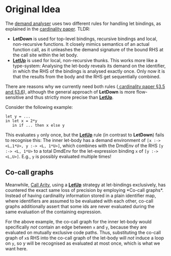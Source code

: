 # Original Idea


The [demand analyser](commentary/compiler/demand) uses two different rules for handling let bindings, as explained in the [ cardinality paper](https://www.microsoft.com/en-us/research/wp-content/uploads/2014/01/cardinality-popl14.pdf). TLDR:

- **LetDown** is used for top-level bindings, recursive bindings and local, non-recursive functions. It closely mimics semantics of an actual function call, as it unleashes the demand signature of the bound RHS at the call site within the let body.
- **[LetUp](commentary/compiler/demand/let-up)** is used for local, non-recursive thunks. This works more like a type-system: Analysing the let-body reveals its demand on the identifier, in which the RHS of the bindings is analysed exactly once. Only now it is that the results from the body and the RHS get sequentially combined.


There are reasons why we currently need both rules ([ cardinality paper §3.5 and §3.6](https://www.microsoft.com/en-us/research/wp-content/uploads/2014/01/cardinality-popl14.pdf)), although the general approach of **LetDown** is more flow-sensitive and thus strictly more precise than **[LetUp](commentary/compiler/demand/let-up)**.


Consider the following example:

```wiki
let y = ... 
in let x = 2*y
   in if ... then x else y
```


This evaluates `y` only once, but the **[LetUp](commentary/compiler/demand/let-up)** rule (in contrast to **LetDown**) fails to recognise this:
The inner let-body has a demand environment of `[x :-> <L,1*U>, y :-> <L, 1*U>]`, which combines with the DmdEnv of the RHS `[y :-> <L, 1*U>` to a total DmdEnv for the let-expression binding `x` of `[y :-> <L,U>]`.
E.g., `y` is possibly evaluated multiple times!

## Co-call graphs


Meanwhile, [Call Arity](call-arity), using a **[LetUp](commentary/compiler/demand/let-up)** strategy at let-bindings exclusively, has countered the exact same loss of precision by employing \*Co-call graphs\*. Instead of having cardinality information stored in a plain identifier map, where identifiers are assumed to be evaluated with each other, co-call graphs additionally assert that some ids are never evaluated during the same evaluation of the containing expression. 


For the above example, the co-call graph for the inner let-body would specifically *not* contain an edge between `x` and `y`, because they are evaluated on mutually exclusive code paths. Thus, substituting the co-call graph of `x`s RHS into the co-call graph of the let-body will *not* induce a loop on `y`, so y will be recognised as evaluated at most once, which is what we want here.
